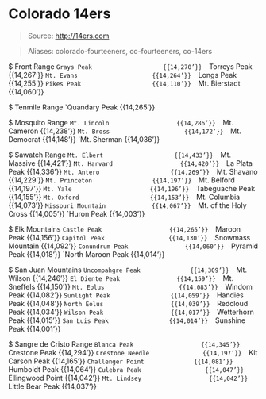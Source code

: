 # Colorado 14ers

> Source: http://14ers.com

> Aliases: colorado-fourteeners, co-fourteeners, co-14ers

$ Front Range
    `Grays Peak                    {{14,270’}} 
    `Torreys Peak                  {{14,267’}} 
    `Mt. Evans                     {{14,264’}} 
    `Longs Peak                    {{14,255’}} 
    `Pikes Peak                    {{14,110’}} 
    `Mt. Bierstadt                 {{14,060’}} 

$ Tenmile Range
    `Quandary Peak                 {{14,265’}} 

$ Mosquito Range
    `Mt. Lincoln                   {{14,286’}} 
    `Mt. Cameron                   {{14,238’}} 
    `Mt. Bross                     {{14,172’}} 
    `Mt. Democrat                  {{14,148’}} 
    `Mt. Sherman                   {{14,036’}} 

$ Sawatch Range
    `Mt. Elbert                    {{14,433’}} 
    `Mt. Massive                   {{14,421’}} 
    `Mt. Harvard                   {{14,420’}} 
    `La Plata Peak                 {{14,336’}} 
    `Mt. Antero                    {{14,269’}} 
    `Mt. Shavano                   {{14,229’}} 
    `Mt. Princeton                 {{14,197’}} 
    `Mt. Belford                   {{14,197’}} 
    `Mt. Yale                      {{14,196’}} 
    `Tabeguache Peak               {{14,155’}} 
    `Mt. Oxford                    {{14,153’}} 
    `Mt. Columbia                  {{14,073’}} 
    `Missouri Mountain             {{14,067’}} 
    `Mt. of the Holy Cross         {{14,005’}} 
    `Huron Peak                    {{14,003’}} 

$ Elk Mountains
    `Castle Peak                   {{14,265’}} 
    `Maroon Peak                   {{14,156’}} 
    `Capitol Peak                  {{14,130’}} 
    `Snowmass Mountain             {{14,092’}} 
    `Conundrum Peak                {{14,060’}} 
    `Pyramid Peak                  {{14,018’}} 
    `North Maroon Peak             {{14,014’}} 

$ San Juan Mountains
    `Uncompahgre Peak              {{14,309’}} 
    `Mt. Wilson                    {{14,246’}} 
    `El Diente Peak                {{14,159’}} 
    `Mt. Sneffels                  {{14,150’}} 
    `Mt. Eolus                     {{14,083’}} 
    `Windom Peak                   {{14,082’}} 
    `Sunlight Peak                 {{14,059’}} 
    `Handies Peak                  {{14,048’}} 
    `North Eolus                   {{14,039’}} 
    `Redcloud Peak                 {{14,034’}} 
    `Wilson Peak                   {{14,017’}} 
    `Wetterhorn Peak               {{14,015’}} 
    `San Luis Peak                 {{14,014’}} 
    `Sunshine Peak                 {{14,001’}} 

$ Sangre de Cristo Range
    `Blanca Peak                   {{14,345’}} 
    `Crestone Peak                 {{14,294’}} 
    `Crestone Needle               {{14,197’}} 
    `Kit Carson Peak               {{14,165’}} 
    `Challenger Point              {{14,081’}} 
    `Humboldt Peak                 {{14,064’}} 
    `Culebra Peak                  {{14,047’}} 
    `Ellingwood Point              {{14,042’}} 
    `Mt. Lindsey                   {{14,042’}} 
    `Little Bear Peak              {{14,037’}} 

